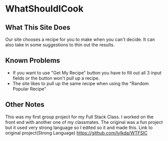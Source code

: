 # WhatShouldICook

## What This Site Does

Our site chooses a recipe for you to make when you can't decide. It can also take in some suggestions to thin out the results.

## Known Problems
- If you want to use "Get My Recipe" button you have to fill out all 3 input fields or the button won't pull up a recipe.
- The site likes to pull up the same recipe when using the "Random Popular Recipe"

## Other Notes
This was my first group project for my Full Stack Class. I worked on the front end with another one of my classmates. The original was a fun project but it used very strong language so I edited so it and made this.
Link to original project(Strong Language) https://github.com/lylkda/WTFSIC